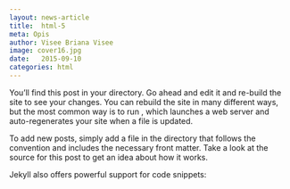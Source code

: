 ```yaml
---
layout: news-article
title:  html-5
meta: Opis
author: Visee Briana Visee
image: cover16.jpg
date:   2015-09-10
categories: html
---
```

You’ll find this post in your  directory. Go ahead and edit it and re-build the site to see your changes. You can rebuild the site in many different ways, but the most common way is to run , which launches a web server and auto-regenerates your site when a file is updated.

To add new posts, simply add a file in the directory that follows the convention  and includes the necessary front matter. Take a look at the source for this post to get an idea about how it works.

Jekyll also offers powerful support for code snippets:

